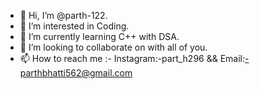 - 👋 Hi, I’m @parth-122.
- 👀 I’m interested in Coding.
- 🌱 I’m currently learning C++ with DSA.
- 💞️ I’m looking to collaborate on with all of you.
- 📫 How to reach me :- Instagram:-part_h296 && Email:-parthbhatti562@gmail.com

<!---
parth-122/parth-122 is a ✨ special ✨ repository because its `README.md` (this file) appears on your GitHub profile.
You can click the Preview link to take a look at your changes.
--->
